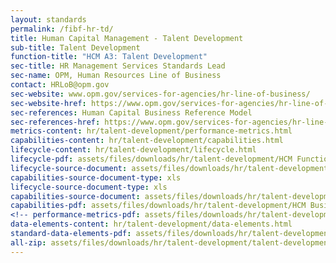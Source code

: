 ```yaml
---
layout: standards
permalink: /fibf-hr-td/
title: Human Capital Management - Talent Development
sub-title: Talent Development
function-title: "HCM A3: Talent Development"
sec-title: HR Management Services Standards Lead
sec-name: OPM, Human Resources Line of Business
contact: HRLoB@opm.gov
sec-website: www.opm.gov/services-for-agencies/hr-line-of-business/
sec-website-href: https://www.opm.gov/services-for-agencies/hr-line-of-business/
sec-references: Human Capital Business Reference Model
sec-references-href: https://www.opm.gov/services-for-agencies/hr-line-of-business/hc-business-reference-model/
metrics-content: hr/talent-development/performance-metrics.html
capabilities-content: hr/talent-development/capabilities.html
lifecycle-content: hr/talent-development/lifecycle.html
lifecycle-pdf: assets/files/downloads/hr/talent-development/HCM Functions and Activities_A3 (Talent Development).xlsx
lifecycle-source-document: assets/files/downloads/hr/talent-development/HCM Functions and Activities_A3 (Talent Development).xlsx
capabilities-source-document-type: xls
lifecycle-source-document-type: xls
capabilities-source-document: assets/files/downloads/hr/talent-development/HCM Business Capabilities_A3 (Talent Development).xlsx
capabilities-pdf: assets/files/downloads/hr/talent-development/HCM Business Capabilities_A3 (Talent Development).xlsx
<!-- performance-metrics-pdf: assets/files/downloads/hr/talent-development/HCM Service Measures_A3 (Talent Development).xlsx -->
data-elements-content: hr/talent-development/data-elements.html
standard-data-elements-pdf: assets/files/downloads/hr/talent-development/HCM Data Elements_A3 (Talent Development).xlsx
all-zip: assets/files/downloads/hr/talent-development/talent-development.zip
---
```

